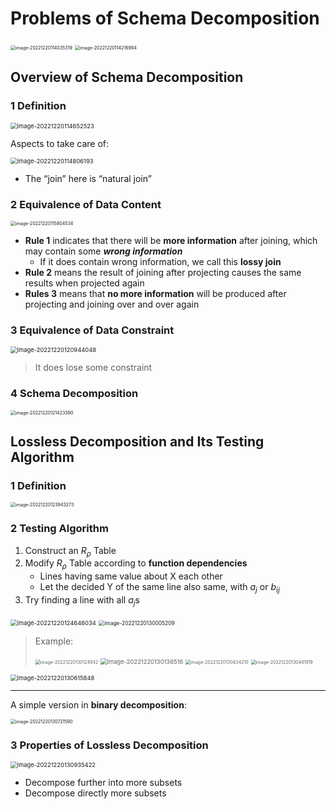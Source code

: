 # Problems of Schema Decomposition

<img src="README.assets/image-20221220114035319.png" alt="image-20221220114035319" style="zoom:50%;" />

<img src="README.assets/image-20221220114216994.png" alt="image-20221220114216994" style="zoom:50%;" />

## Overview of Schema Decomposition

### 1 Definition

<img src="README.assets/image-20221220114652523.png" alt="image-20221220114652523" style="zoom:67%;" />

Aspects to take care of:

<img src="README.assets/image-20221220114806193.png" alt="image-20221220114806193" style="zoom:67%;" />

-   The “join” here is “natural join”

### 2 Equivalence of Data Content

<img src="README.assets/image-20221220115804534.png" alt="image-20221220115804534" style="zoom:50%;" />

-   **Rule 1** indicates that there will be **more information** after joining, which may contain some ***wrong information***
    -   If it does contain wrong information, we call this **lossy join**
-   **Rule 2** means the result of joining after projecting causes the same results when projected again
-   **Rules 3** means that **no more information** will be produced after projecting and joining over and over again

### 3 Equivalence of Data Constraint

<img src="README.assets/image-20221220120944048.png" alt="image-20221220120944048" style="zoom:67%;" />

>   It does lose some constraint

### 4 Schema Decomposition

<img src="README.assets/image-20221220121423390.png" alt="image-20221220121423390" style="zoom:50%;" />

## Lossless Decomposition and Its Testing Algorithm

### 1 Definition

<img src="README.assets/image-20221220123943273.png" alt="image-20221220123943273" style="zoom:50%;" />

### 2 Testing Algorithm

1.   Construct an $R_\rho$ Table
2.   Modify $R_\rho$ Table according to **function dependencies**
     -   Lines having same value about X each other
     -   Let the decided Y of the same line also same, with $a_j$ or $b_{ij}$
3.   Try finding a line with all $a_j$s

<img src="README.assets/image-20221220124646034.png" alt="image-20221220124646034" style="zoom:67%;" />

<img src="README.assets/image-20221220130005209.png" alt="image-20221220130005209" style="zoom:60%;" />

>   Example:
>
>   <img src="README.assets/image-20221220130124942.png" alt="image-20221220130124942" style="zoom:50%;" />
>
>   <img src="README.assets/image-20221220130136516.png" alt="image-20221220130136516" style="zoom:67%;" />
>
>   <img src="README.assets/image-20221220130434210.png" alt="image-20221220130434210" style="zoom:50%;" />
>
>   <img src="README.assets/image-20221220130441919.png" alt="image-20221220130441919" style="zoom:50%;" />

<img src="README.assets/image-20221220130615848.png" alt="image-20221220130615848" style="zoom:67%;" />

---

A simple version in **binary decomposition**:

<img src="README.assets/image-20221220130721590.png" alt="image-20221220130721590" style="zoom:50%;" />

### 3 Properties of Lossless Decomposition

<img src="README.assets/image-20221220130935422.png" alt="image-20221220130935422" style="zoom:67%;" />

-   Decompose further into more subsets
-   Decompose directly more subsets







